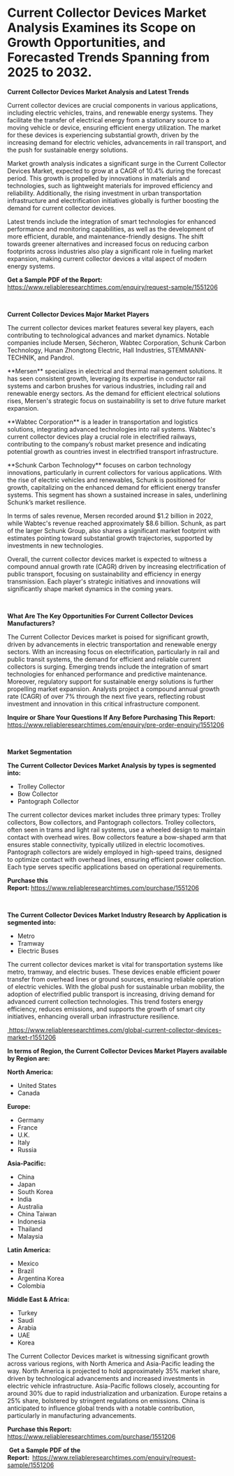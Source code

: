 <p><h1>Current Collector Devices Market Analysis Examines its Scope on Growth Opportunities, and Forecasted Trends Spanning from 2025 to 2032.</h1></p><p><strong>Current Collector Devices Market Analysis and Latest Trends</strong></p>
<p><p>Current collector devices are crucial components in various applications, including electric vehicles, trains, and renewable energy systems. They facilitate the transfer of electrical energy from a stationary source to a moving vehicle or device, ensuring efficient energy utilization. The market for these devices is experiencing substantial growth, driven by the increasing demand for electric vehicles, advancements in rail transport, and the push for sustainable energy solutions.</p><p>Market growth analysis indicates a significant surge in the Current Collector Devices Market, expected to grow at a CAGR of 10.4% during the forecast period. This growth is propelled by innovations in materials and technologies, such as lightweight materials for improved efficiency and reliability. Additionally, the rising investment in urban transportation infrastructure and electrification initiatives globally is further boosting the demand for current collector devices.</p><p>Latest trends include the integration of smart technologies for enhanced performance and monitoring capabilities, as well as the development of more efficient, durable, and maintenance-friendly designs. The shift towards greener alternatives and increased focus on reducing carbon footprints across industries also play a significant role in fueling market expansion, making current collector devices a vital aspect of modern energy systems.</p></p>
<p><strong>Get a Sample PDF of the Report:&nbsp;</strong> <a href="https://www.reliableresearchtimes.com/enquiry/request-sample/1551206?utm_campaign=3273&utm_medium=2&utm_source=Github&utm_content=ia&utm_term=16042025&utm_id=current-collector-devices">https://www.reliableresearchtimes.com/enquiry/request-sample/1551206</a></p>
<p>&nbsp;</p>
<p><strong>Current Collector Devices Major Market Players</strong></p>
<p><p>The current collector devices market features several key players, each contributing to technological advances and market dynamics. Notable companies include Mersen, Sécheron, Wabtec Corporation, Schunk Carbon Technology, Hunan Zhongtong Electric, Hall Industries, STEMMANN-TECHNIK, and Pandrol.</p><p>**Mersen** specializes in electrical and thermal management solutions. It has seen consistent growth, leveraging its expertise in conductor rail systems and carbon brushes for various industries, including rail and renewable energy sectors. As the demand for efficient electrical solutions rises, Mersen's strategic focus on sustainability is set to drive future market expansion.</p><p>**Wabtec Corporation** is a leader in transportation and logistics solutions, integrating advanced technologies into rail systems. Wabtec's current collector devices play a crucial role in electrified railways, contributing to the company’s robust market presence and indicating potential growth as countries invest in electrified transport infrastructure.</p><p>**Schunk Carbon Technology** focuses on carbon technology innovations, particularly in current collectors for various applications. With the rise of electric vehicles and renewables, Schunk is positioned for growth, capitalizing on the enhanced demand for efficient energy transfer systems. This segment has shown a sustained increase in sales, underlining Schunk’s market resilience.</p><p>In terms of sales revenue, Mersen recorded around $1.2 billion in 2022, while Wabtec's revenue reached approximately $8.6 billion. Schunk, as part of the larger Schunk Group, also shares a significant market footprint with estimates pointing toward substantial growth trajectories, supported by investments in new technologies.</p><p>Overall, the current collector devices market is expected to witness a compound annual growth rate (CAGR) driven by increasing electrification of public transport, focusing on sustainability and efficiency in energy transmission. Each player's strategic initiatives and innovations will significantly shape market dynamics in the coming years.</p></p>
<p>&nbsp;</p>
<p><strong>What Are The Key Opportunities For Current Collector Devices Manufacturers?</strong></p>
<p><p>The Current Collector Devices market is poised for significant growth, driven by advancements in electric transportation and renewable energy sectors. With an increasing focus on electrification, particularly in rail and public transit systems, the demand for efficient and reliable current collectors is surging. Emerging trends include the integration of smart technologies for enhanced performance and predictive maintenance. Moreover, regulatory support for sustainable energy solutions is further propelling market expansion. Analysts project a compound annual growth rate (CAGR) of over 7% through the next five years, reflecting robust investment and innovation in this critical infrastructure component.</p></p>
<p><strong>Inquire or Share Your Questions If Any Before Purchasing This Report:</strong> <a href="https://www.reliableresearchtimes.com/enquiry/pre-order-enquiry/1551206?utm_campaign=3273&utm_medium=2&utm_source=Github&utm_content=ia&utm_term=16042025&utm_id=current-collector-devices">https://www.reliableresearchtimes.com/enquiry/pre-order-enquiry/1551206</a></p>
<p>&nbsp;</p>
<p><strong>Market Segmentation</strong></p>
<p><strong>The Current Collector Devices Market Analysis by types is segmented into:</strong></p>
<p><ul><li>Trolley Collector</li><li>Bow Collector</li><li>Pantograph Collector</li></ul></p>
<p><p>The current collector devices market includes three primary types: Trolley collectors, Bow collectors, and Pantograph collectors. Trolley collectors, often seen in trams and light rail systems, use a wheeled design to maintain contact with overhead wires. Bow collectors feature a bow-shaped arm that ensures stable connectivity, typically utilized in electric locomotives. Pantograph collectors are widely employed in high-speed trains, designed to optimize contact with overhead lines, ensuring efficient power collection. Each type serves specific applications based on operational requirements.</p></p>
<p><strong>Purchase this Report:&nbsp;</strong><a href="https://www.reliableresearchtimes.com/purchase/1551206?utm_campaign=3273&utm_medium=2&utm_source=Github&utm_content=ia&utm_term=16042025&utm_id=current-collector-devices">https://www.reliableresearchtimes.com/purchase/1551206</a></p>
<p>&nbsp;</p>
<p><strong>The Current Collector Devices Market Industry Research by Application is segmented into:</strong></p>
<p><ul><li>Metro</li><li>Tramway</li><li>Electric Buses</li></ul></p>
<p><p>The current collector devices market is vital for transportation systems like metro, tramway, and electric buses. These devices enable efficient power transfer from overhead lines or ground sources, ensuring reliable operation of electric vehicles. With the global push for sustainable urban mobility, the adoption of electrified public transport is increasing, driving demand for advanced current collection technologies. This trend fosters energy efficiency, reduces emissions, and supports the growth of smart city initiatives, enhancing overall urban infrastructure resilience.</p></p>
<p><a href="https://www.reliableresearchtimes.com/global-current-collector-devices-market-r1551206?utm_campaign=3273&utm_medium=2&utm_source=Github&utm_content=ia&utm_term=16042025&utm_id=current-collector-devices">&nbsp;https://www.reliableresearchtimes.com/global-current-collector-devices-market-r1551206</a></p>
<p><strong>In terms of Region, the Current Collector Devices Market Players available by Region are:</strong></p>
<p>
    <p> <strong> North America: </strong>
        <ul>
            <li>United States</li>
            <li>Canada</li>
        </ul>
        </p> 
    <p> <strong> Europe: </strong>
        <ul>
            <li>Germany</li>
            <li>France</li>
            <li>U.K.</li>
            <li>Italy</li>
            <li>Russia</li>
        </ul>
        </p> 
    <p> <strong> Asia-Pacific: </strong>
        <ul>
            <li>China</li>
            <li>Japan</li>
            <li>South Korea</li>
            <li>India</li>
            <li>Australia</li>
            <li>China Taiwan</li>
            <li>Indonesia</li>
            <li>Thailand</li>
            <li>Malaysia</li>
        </ul>
        </p> 
    <p> <strong> Latin America: </strong>
        <ul>
            <li>Mexico</li>
            <li>Brazil</li>
            <li>Argentina Korea</li>
            <li>Colombia</li>
        </ul>
        </p> 
    <p> <strong> Middle East & Africa: </strong>
        <ul>
            <li>Turkey</li>
            <li>Saudi</li>
            <li>Arabia</li>
            <li>UAE</li>
            <li>Korea</li>
        </ul>
    </p>
    </p>
<p><p>The Current Collector Devices market is witnessing significant growth across various regions, with North America and Asia-Pacific leading the way. North America is projected to hold approximately 35% market share, driven by technological advancements and increased investments in electric vehicle infrastructure. Asia-Pacific follows closely, accounting for around 30% due to rapid industrialization and urbanization. Europe retains a 25% share, bolstered by stringent regulations on emissions. China is anticipated to influence global trends with a notable contribution, particularly in manufacturing advancements.</p></p>
<p><strong>Purchase this Report: </strong><a href="https://www.reliableresearchtimes.com/purchase/1551206?utm_campaign=3273&utm_medium=2&utm_source=Github&utm_content=ia&utm_term=16042025&utm_id=current-collector-devices">https://www.reliableresearchtimes.com/purchase/1551206</a></p>
<p>&nbsp;<strong>Get a Sample PDF of the Report:&nbsp;&nbsp;</strong><a href="https://www.reliableresearchtimes.com/enquiry/request-sample/1551206?utm_campaign=3273&utm_medium=2&utm_source=Github&utm_content=ia&utm_term=16042025&utm_id=current-collector-devices">https://www.reliableresearchtimes.com/enquiry/request-sample/1551206</a></p>
<p><strong></strong></p>
<p><p></p><p></p><p></p></p>